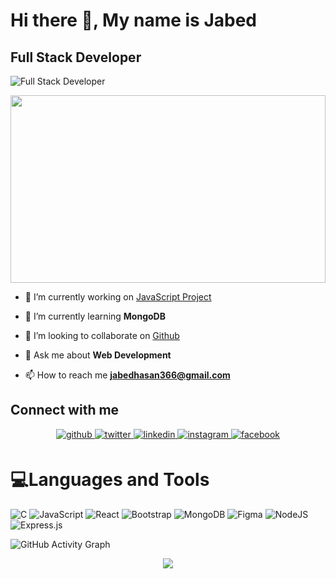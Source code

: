 # Hi there 👋, My name is Jabed
## Full Stack Developer
![Full Stack Developer](https://scontent.fdac24-1.fna.fbcdn.net/v/t39.30808-6/283152128_558735322486313_8358472814927497461_n.jpg?_nc_cat=102&ccb=1-7&_nc_sid=09cbfe&_nc_eui2=AeEakRi-tAp-USurlZaIyyzaTt7MPQQZH8NO3sw9BBkfw3PXc8L_Ukpam4RdypGjFofK7_swqX36upvRcgaNJcGI&_nc_ohc=rOWVFtKnN4oAX-HJ56q&_nc_ht=scontent.fdac24-1.fna&oh=00_AT_KzGo_5GSwsi7YtitElapq4VOwr1jwlAwHmdVBR58O3Q&oe=62A418EB)

<div align="center">
<img src="https://scontent.fdac24-1.fna.fbcdn.net/v/t39.30808-6/283152128_558735322486313_8358472814927497461_n.jpg?_nc_cat=102&ccb=1-7&_nc_sid=09cbfe&_nc_eui2=AeEakRi-tAp-USurlZaIyyzaTt7MPQQZH8NO3sw9BBkfw3PXc8L_Ukpam4RdypGjFofK7_swqX36upvRcgaNJcGI&_nc_ohc=rOWVFtKnN4oAX9_DMyH&_nc_ht=scontent.fdac24-1.fna&oh=00_AT8mgHVpivp58smnsIt_CIC8Ys5KUqUtTuBwDKdb8JCmGQ&oe=62A418EB" align="center" style="width:100%; height:300px; object-fit:cover"/>
</div>  

- 🔭 I’m currently working on [JavaScript Project](https://github.com/jabed366/JavaScript-Project)

- 🌱 I’m currently learning **MongoDB**

- 👯 I’m looking to collaborate on [Github](https://github.com/jabed366)

- 💬 Ask me about **Web Development**

- 📫 How to reach me **jabedhasan366@gmail.com** 

## Connect with me  
<div align="center">
<a href="https://github.com/jabed366" target="_blank">
<img src=https://img.shields.io/badge/github-%2324292e.svg?&style=for-the-badge&logo=github&logoColor=white alt=github style="margin-bottom: 5px;" />
</a>
<a href="https://twitter.com/Jabedhasan366" target="_blank">
<img src=https://img.shields.io/badge/twitter-%2300acee.svg?&style=for-the-badge&logo=twitter&logoColor=white alt=twitter style="margin-bottom: 5px;" />
</a>
<a href="https://linkedin.com/in/jabed-hasan" target="_blank">
<img src=https://img.shields.io/badge/linkedin-%231E77B5.svg?&style=for-the-badge&logo=linkedin&logoColor=white alt=linkedin style="margin-bottom: 5px;" />
</a>
<a href="https://instagram.com/jabed_hasan6" target="_blank">
<img src=https://img.shields.io/badge/instagram-%23000000.svg?&style=for-the-badge&logo=instagram&logoColor=white alt=instagram style="margin-bottom: 5px;" />
</a>
<a href="https://www.facebook.com/jabed366" target="_blank">
<img src=https://img.shields.io/badge/facebook-%232E87FB.svg?&style=for-the-badge&logo=facebook&logoColor=white alt=facebook style="margin-bottom: 5px;" />
</a>  
</div>  

# 💻Languages and Tools
![C](https://img.shields.io/badge/c-%2300599C.svg?style=for-the-badge&logo=c&logoColor=white) ![JavaScript](https://img.shields.io/badge/javascript-%23323330.svg?style=for-the-badge&logo=javascript&logoColor=%23F7DF1E) ![React](https://img.shields.io/badge/react-%2320232a.svg?style=for-the-badge&logo=react&logoColor=%2361DAFB) ![Bootstrap](https://img.shields.io/badge/bootstrap-%23563D7C.svg?style=for-the-badge&logo=bootstrap&logoColor=white) ![MongoDB](https://img.shields.io/badge/MongoDB-%234ea94b.svg?style=for-the-badge&logo=mongodb&logoColor=white) 	![Figma](https://img.shields.io/badge/figma-%23F24E1E.svg?style=for-the-badge&logo=figma&logoColor=white) ![NodeJS](https://img.shields.io/badge/node.js-6DA55F?style=for-the-badge&logo=node.js&logoColor=white) ![Express.js](https://img.shields.io/badge/express.js-%23404d59.svg?style=for-the-badge&logo=express&logoColor=%2361DAFB)


![GitHub Activity Graph](https://activity-graph.herokuapp.com/graph?username=jabed366)  

<div align="center">
            <a href="https://paypal.me/https://www.paypal.com/paypalme/Shadhinweb" target="_blank" style="display: inline-block;">
                <img
                    src="https://img.shields.io/badge/Donate-PayPal-blue.svg?style=flat-square" 
                    align="center"
                />
</a></div>
